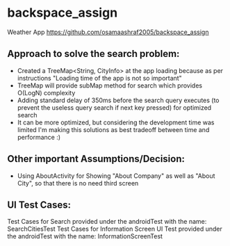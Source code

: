 # backspace_assign
Weather App
https://github.com/osamaashraf2005/backspace_assign

Approach to solve the search problem:
------------------------------------
* Created a TreeMap<String, CityInfo> at the app loading because as per instructions "Loading time of the app is not so important"
* TreeMap will provide subMap method for search which provides O(LogN) complexity
* Adding standard delay of 350ms before the search query executes (to prevent the useless query search if next key pressed) for optimized search
* It can be more optimized, but considering the development time was limited I'm making this solutions as best tradeoff between time and performance :)



Other important Assumptions/Decision:
------------------------------------
* Using AboutActivity for Showing "About Company" as well as "About City", so that there is no need third screen


UI Test Cases:
------------------------------------
Test Cases for Search provided under the androidTest with the name: SearchCitiesTest
Test Cases for Information Screen UI Test provided under the androidTest with the name: InformationScreenTest
